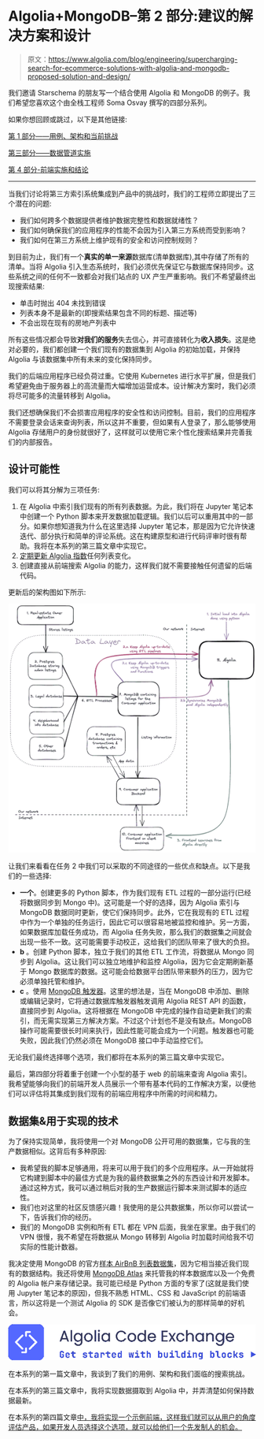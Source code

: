 # Algolia+MongoDB–第 2 部分:建议的解决方案和设计

> 原文：<https://www.algolia.com/blog/engineering/supercharging-search-for-ecommerce-solutions-with-algolia-and-mongodb-proposed-solution-and-design/>

我们邀请 Starschema 的朋友写一个结合使用 Algolia 和 MongoDB 的例子。我们希望您喜欢这个由全栈工程师 Soma Osvay 撰写的四部分系列。

如果你想回顾或跳过，以下是其他链接:

[第 1 部分——用例、架构和当前挑战](https://www.algolia.com/blog/engineering/supercharging-search-for-ecommerce-solutions-with-algolia-and-mongodb-use-case-architecture-and-current-challenges/)

[第三部分——数据管道实施](https://www.algolia.com/blog/engineering/supercharging-search-for-ecommerce-solutions-with-algolia-and-mongodb-data-pipeline-implementation/)

[第 4 部分-前端实施和结论](https://www.algolia.com/blog/engineering/supercharging-search-for-ecommerce-solutions-with-algolia-and-mongodb-frontend-implementation-and-conclusion/)

* * *

当我们讨论将第三方索引系统集成到产品中的挑战时，我们的工程师立即提出了三个潜在的问题:

*   我们如何跨多个数据提供者维护数据完整性和数据就绪性？
*   我们如何确保我们的应用程序的性能不会因为引入第三方系统而受到影响？
*   我们如何在第三方系统上维护现有的安全和访问控制规则？

到目前为止，我们有一个**真实的单一来源**数据库(清单数据库),其中存储了所有的清单。当将 Algolia 引入生态系统时，我们必须优先保证它与数据库保持同步。这些系统之间的任何不一致都会对我们站点的 UX 产生严重影响。我们不希望最终出现搜索结果:

*   单击时抛出 404 未找到错误
*   列表本身不是最新的(即搜索结果包含不同的标题、描述等)
*   不会出现在现有的房地产列表中

所有这些情况都会导致**对我们的服务**失去信心，并可直接转化为**收入损失**。这是绝对必要的，我们都创建一个我们现有的数据集到 Algolia 的初始加载，并保持 Algolia 与该数据集中所有未来的变化保持同步。

我们的后端应用程序已经负荷过重。它使用 Kubernetes 进行水平扩展，但是我们希望避免由于服务器上的高流量而大幅增加运营成本。设计解决方案时，我们必须将尽可能多的流量转移到 Algolia。

我们还想确保我们不会损害应用程序的安全性和访问控制。目前，我们的应用程序不需要登录会话来查询列表，所以这并不重要，但如果有人登录了，那么能够使用 Algolia 存储用户的身份就很好了，这样就可以使用它来个性化搜索结果并完善我们的内部报告。

## [](#design-possibilities)设计可能性

我们可以将其分解为三项任务:

1.  在 Algolia 中索引我们现有的所有列表数据。为此，我们将在 Jupyter 笔记本中创建一个 Python 脚本来开发数据加载逻辑。我们以后可以重用其中的一部分。如果你想知道我为什么在这里选择 Jupyter 笔记本，那是因为它允许快速迭代、部分执行和简单的评论系统。这在构建原型和进行代码评审时很有帮助。我将在本系列的第三篇文章中实现它。
2.  [定期更新 Algolia 指数](https://www.algolia.com/doc/guides/sending-and-managing-data/send-and-update-your-data/in-depth/the-different-synchronization-strategies/)任何列表变化。
3.  创建直接从前端搜索 Algolia 的能力，这样我们就不需要接触任何遗留的后端代码。

更新后的架构图如下所示:

![Diagram of the new architecture](img/fb802cafe901bd8d9e61ae50b5607cfc.png)

让我们来看看在任务 2 中我们可以采取的不同途径的一些优点和缺点。以下是我们的一些选择:

*   **一个**。创建更多的 Python 脚本，作为我们现有 ETL 过程的一部分运行(已经将数据同步到 Mongo 中)。这可能是一个好的选择，因为 Algolia 索引与 MongoDB 数据同时更新，使它们保持同步。此外，它在我现有的 ETL 过程中作为一个单独的任务运行，因此它可以很容易地被监控和维护。另一方面，如果数据库加载任务成功，而 Algolia 任务失败，那么我们的数据集之间就会出现一些不一致。这可能需要手动校正，这给我们的团队带来了很大的负担。
*   **b** 。创建 Python 脚本，独立于我们的其他 ETL 工作流，将数据从 Mongo 同步到 Algolia。这让我们可以独立地维护和监控 Algolia，因为它会定期刷新基于 Mongo 数据库的数据。这可能会给数据平台团队带来额外的压力，因为它必须单独托管和维护。
*   **c** 。使用 [MongoDB 触发器](https://www.mongodb.com/docs/atlas/app-services/triggers/overview/)。这里的想法是，当在 MongoDB 中添加、删除或编辑记录时，它将通过数据库触发器触发调用 Algolia REST API 的函数，直接同步到 Algolia。这将根据在 MongoDB 中完成的操作自动更新我们的索引，而无需实现第三方解决方案。不过这个计划也不是没有缺点。MongoDB 操作可能需要很长时间来执行，因此性能可能会成为一个问题。触发器也可能失败，因此我们仍然必须在 MongoDB 接口中手动监控它们。

无论我们最终选择哪个选项，我们都将在本系列的第三篇文章中实现它。

最后，第四部分将着重于创建一个小型的基于 web 的前端来查询 Algolia 索引。我希望能够向我们的前端开发人员展示一个带有基本代码的工作解决方案，以便他们可以评估将其集成到我们现有的前端应用程序中所需的时间和精力。

## [](#dataset-technologies-used-for-implementation)数据集&用于实现的技术

为了保持实现简单，我将使用一个对 MongoDB 公开可用的数据集，它与我的生产数据相似。这背后有多种原因:

*   我希望我的脚本足够通用，将来可以用于我们的多个应用程序。从一开始就将它构建到脚本中的最佳方式是为我的最终数据集之外的东西设计和开发脚本。通过这种方式，我可以通过稍后对我的生产数据运行脚本来测试脚本的适应性。
*   我们也对这里的社区反馈感兴趣！我使用的是公共数据集，所以你可以尝试一下，告诉我们你的经历。
*   我们的 MongoDB 实例和所有 ETL 都在 VPN 后面，我坐在家里。由于我们的 VPN 很慢，我不希望在将数据从 Mongo 转移到 Algolia 时加载时间给我不切实际的性能计数器。

我决定使用 MongoDB 的官方[样本 AirBnB 列表数据集](https://www.mongodb.com/docs/atlas/sample-data/sample-airbnb/)，因为它相当接近我们现有的数据结构。我还将使用 [MongoDB Atlas](https://www.mongodb.com/atlas/database) 来托管我的样本数据库以及一个免费的 Algolia 帐户来存储记录。我可能已经是 Python 方面的专家了(这就是我们使用 Jupyter 笔记本的原因)，但我不熟悉 HTML、CSS 和 JavaScript 的前端语言，所以这将是一个测试 Algolia 的 SDK 是否像它们被认为的那样简单的好机会。

[![](img/7665551c18b687f25dcadc15cb213b7d.png)](https://www.algolia.com/developers/code-exchange/backend-tools/integrate-mongo-db-with-algolia/)

在本系列的第一篇文章中，我谈到了我们的用例、架构和我们面临的搜索挑战。

在本系列的第三篇文章中，我将实现数据摄取到 Algolia 中，并弄清楚如何保持数据最新。

在本系列的第四篇文章[中，我将实现一个示例前端，这样我们就可以从用户的角度评估产品，如果开发人员选择这个选项，就可以给他们一个先发制人的机会。](https://www.algolia.com/blog/engineering/supercharging-search-for-ecommerce-solutions-with-algolia-and-mongodb-frontend-implementation-and-conclusion/)